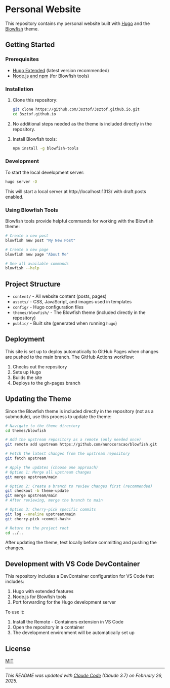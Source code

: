 # Personal Website

This repository contains my personal website built with [Hugo](https://gohugo.io/) and the [Blowfish](https://blowfish.page/) theme.

## Getting Started

### Prerequisites

- [Hugo Extended](https://gohugo.io/installation/) (latest version recommended)
- [Node.js and npm](https://nodejs.org/) (for Blowfish tools)

### Installation

1. Clone this repository:
   ```bash
   git clone https://github.com/3sztof/3sztof.github.io.git
   cd 3sztof.github.io
   ```

2. No additional steps needed as the theme is included directly in the repository.

3. Install Blowfish tools:
   ```bash
   npm install -g blowfish-tools
   ```

### Development

To start the local development server:

```bash
hugo server -D
```

This will start a local server at http://localhost:1313/ with draft posts enabled.

### Using Blowfish Tools

Blowfish tools provide helpful commands for working with the Blowfish theme:

```bash
# Create a new post
blowfish new post "My New Post"

# Create a new page
blowfish new page "About Me"

# See all available commands
blowfish --help
```

## Project Structure

- `content/` - All website content (posts, pages)
- `assets/` - CSS, JavaScript, and images used in templates
- `config/` - Hugo configuration files
- `themes/blowfish/` - The Blowfish theme (included directly in the repository)
- `public/` - Built site (generated when running `hugo`)

## Deployment

This site is set up to deploy automatically to GitHub Pages when changes are pushed to the main branch. The GitHub Actions workflow:

1. Checks out the repository
2. Sets up Hugo
3. Builds the site
4. Deploys to the gh-pages branch

## Updating the Theme

Since the Blowfish theme is included directly in the repository (not as a submodule), use this process to update the theme:

```bash
# Navigate to the theme directory
cd themes/blowfish

# Add the upstream repository as a remote (only needed once)
git remote add upstream https://github.com/nunocoracao/blowfish.git

# Fetch the latest changes from the upstream repository
git fetch upstream

# Apply the updates (choose one approach)
# Option 1: Merge all upstream changes
git merge upstream/main

# Option 2: Create a branch to review changes first (recommended)
git checkout -b theme-update
git merge upstream/main
# After reviewing, merge the branch to main

# Option 3: Cherry-pick specific commits
git log --oneline upstream/main
git cherry-pick <commit-hash>

# Return to the project root
cd ../..
```

After updating the theme, test locally before committing and pushing the changes.

## Development with VS Code DevContainer

This repository includes a DevContainer configuration for VS Code that includes:

1. Hugo with extended features
2. Node.js for Blowfish tools
3. Port forwarding for the Hugo development server

To use it:
1. Install the Remote - Containers extension in VS Code
2. Open the repository in a container
3. The development environment will be automatically set up

## License

[MIT](LICENSE)

---

*This README was updated with [Claude Code](https://console.anthropic.com/claude/cli) (Claude 3.7) on February 26, 2025.*